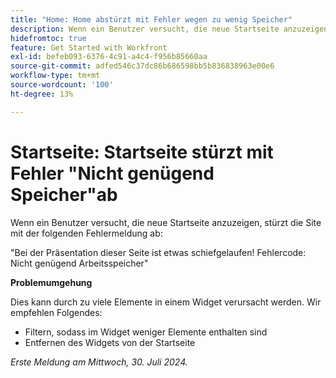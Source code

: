 ```yaml
---
title: "Home: Home abstürzt mit Fehler wegen zu wenig Speicher"
description: Wenn ein Benutzer versucht, die neue Startseite anzuzeigen, stürzt die Site mit einer Fehlermeldung ab. Eine Problemumgehung ist verfügbar.
hidefromtoc: true
feature: Get Started with Workfront
exl-id: befeb093-6376-4c91-a4c4-f956b85660aa
source-git-commit: adfed546c37dc86b686598bb5b836838963e00e6
workflow-type: tm+mt
source-wordcount: '100'
ht-degree: 13%

---
```


# Startseite: Startseite stürzt mit Fehler &quot;Nicht genügend Speicher&quot;ab

Wenn ein Benutzer versucht, die neue Startseite anzuzeigen, stürzt die Site mit der folgenden Fehlermeldung ab:

&quot;Bei der Präsentation dieser Seite ist etwas schiefgelaufen! Fehlercode: Nicht genügend Arbeitsspeicher&quot;

**Problemumgehung**

Dies kann durch zu viele Elemente in einem Widget verursacht werden. Wir empfehlen Folgendes:

* Filtern, sodass im Widget weniger Elemente enthalten sind
* Entfernen des Widgets von der Startseite

_Erste Meldung am Mittwoch, 30. Juli 2024._
